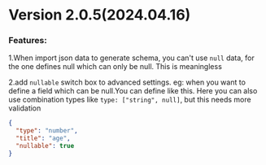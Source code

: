 # Version 2.0.5(2024.04.16)

### Features:

1.When import json data to generate schema, you can't use `null` data, for the one defines null which
can only be null. This is meaningless

2.add `nullable` switch box to advanced settings.
eg: when you want to define a field which can be null.You can define like this.
Here you can also use combination types like `type: ["string", null]`, but this needs more validation

```JSON
{
  "type": "number",
  "title": "age",
  "nullable": true
}
```
